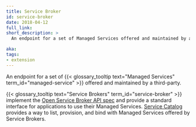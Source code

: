 ```yaml
---
title: Service Broker
id: service-broker
date: 2018-04-12
full_link: 
short_description: >
  An endpoint for a set of Managed Services offered and maintained by a third-party.

aka: 
tags:
- extension
---
```

 An endpoint for a set of {{< glossary_tooltip text="Managed Services" term_id="managed-service" >}} offered and maintained by a third-party.

<!--more--> 

{{< glossary_tooltip text="Service Brokers" term_id="service-broker" >}} implement the [Open Service Broker API spec](https://github.com/openservicebrokerapi/servicebroker/blob/v2.13/spec.md) and provide a standard interface for applications to use their Managed Services. [Service Catalog](/docs/concepts/service-catalog/) provides a way to list, provision, and bind with Managed Services offered by Service Brokers.
